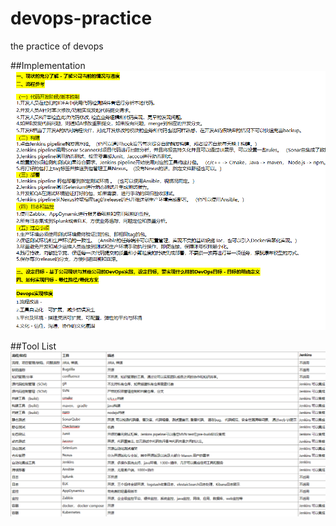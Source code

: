 # devops-practice
the practice of devops 

##Implementation
<img src="./plan.png"  />

##Tool List
<img src="./tool-list.png"  />
